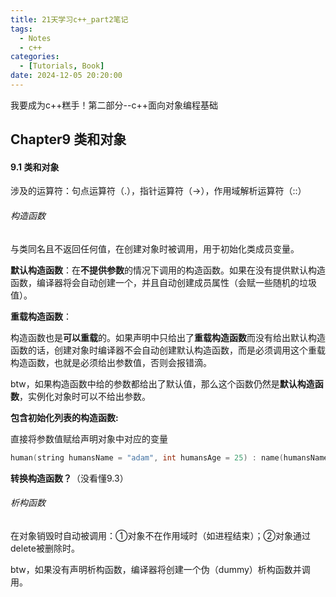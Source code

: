 ```yaml
---
title: 21天学习c++_part2笔记 
tags: 
  - Notes
  - c++
categories: 
  - [Tutorials, Book]
date: 2024-12-05 20:20:00
---
```


我要成为c++糕手！第二部分--c++面向对象编程基础

<!-- more -->

## Chapter9 类和对象

#### 9.1 类和对象

涉及的运算符：句点运算符（.），指针运算符（->），作用域解析运算符（::）

###### 构造函数

与类同名且不返回任何值，在创建对象时被调用，用于初始化类成员变量。

**默认构造函数**：在**不提供参数**的情况下调用的构造函数。如果在没有提供默认构造函数，编译器将会自动创建一个，并且自动创建成员属性（会赋一些随机的垃圾值）。

**重载构造函数**：

构造函数也是**可以重载**的。如果声明中只给出了**重载构造函数**而没有给出默认构造函数的话，创建对象时编译器不会自动创建默认构造函数，而是必须调用这个重载构造函数，也就是必须给出参数值，否则会报错滴。

btw，如果构造函数中给的参数都给出了默认值，那么这个函数仍然是**默认构造函数**，实例化对象时可以不给出参数。

**包含初始化列表的构造函数:**

直接将参数值赋给声明对象中对应的变量

```c++
human(string humansName = "adam", int humansAge = 25) : name(humansName), age(humansAge)
```

**转换构造函数？**（没看懂9.3）

###### 析构函数

在对象销毁时自动被调用：①对象不在作用域时（如进程结束）；②对象通过delete被删除时。

btw，如果没有声明析构函数，编译器将创建一个伪（dummy）析构函数并调用。
